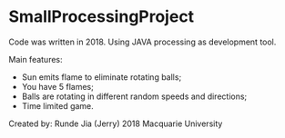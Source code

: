 # SmallProcessingProject
Code was written in 2018. Using JAVA processing as development tool. 

Main features:
- Sun emits flame to eliminate rotating balls;
- You have 5 flames;
- Balls are rotating in different random speeds and directions;
- Time limited game.


Created by: Runde Jia (Jerry) 2018 Macquarie University
